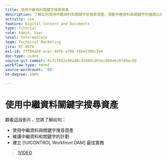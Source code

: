 ```yaml
---
title: 使用中繼資料關鍵字搜尋資產
description: 了解如何使用中繼資料和關鍵字來搜尋資產、規劃中繼資料與關鍵字的維護以及建立 [!UICONTROL Workfront DAM] 最佳實務。
activity: use
feature: Digital Content and Documents
type: Tutorial
role: Admin, User
level: Intermediate
team: Technical Marketing
jira: KT-8976
exl-id: fffb4ab8-acec-4d7b-a786-f6be538bc7ee
doc-type: video
source-git-commit: 6c31f8d2e98ad8cd1880cd03ec0b0e6c0fd9ec09
workflow-type: tm+mt
source-wordcount: '60'
ht-degree: 100%

---
```


# 使用中繼資料關鍵字搜尋資產

觀看這段影片，您將了解如何：

* 使用中繼資料與關鍵字搜尋資產
* 維護中繼資料和關鍵字的計劃
* 建立 [!UICONTROL Workfront DAM] 最佳實務

>[!VIDEO](https://video.tv.adobe.com/v/335239/?quality=12&learn=on)
